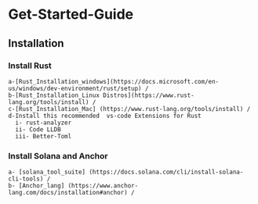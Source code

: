 # Get-Started-Guide
  
 ## Installation
  ### Install Rust 
    a-[Rust_Installation_windows](https://docs.microsoft.com/en-us/windows/dev-environment/rust/setup) /
    b-[Rust_Installation_Linux Distros](https://www.rust-lang.org/tools/install) /
    c-[Rust_Installation_Mac] (https://www.rust-lang.org/tools/install) / 
    d-Install this recommended  vs-code Extensions for Rust
      i- rust-analyzer
      ii- Code LLDB
      iii- Better-Toml
      
  ### Install Solana and Anchor
    a- [solana_tool_suite] (https://docs.solana.com/cli/install-solana-cli-tools) /
    b- [Anchor_lang] (https://www.anchor-lang.com/docs/installation#anchor) /

    
